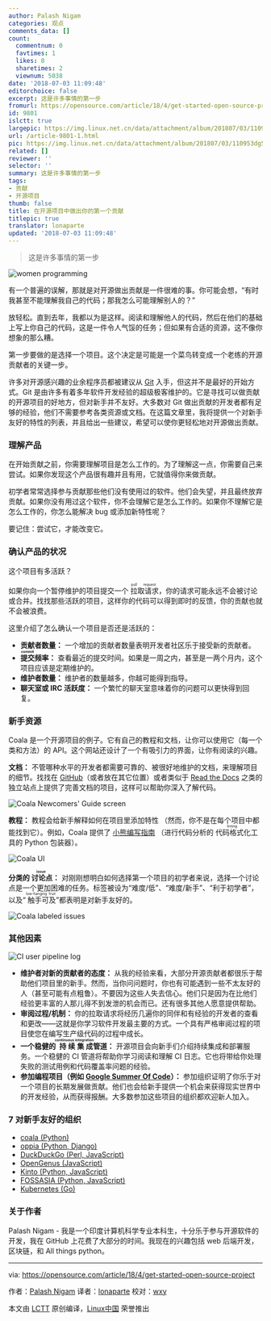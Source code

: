 ```yaml
---
author: Palash Nigam
categories: 观点
comments_data: []
count:
  commentnum: 0
  favtimes: 1
  likes: 0
  sharetimes: 2
  viewnum: 5038
date: '2018-07-03 11:09:48'
editorchoice: false
excerpt: 这是许多事情的第一步
fromurl: https://opensource.com/article/18/4/get-started-open-source-project
id: 9801
islctt: true
largepic: https://img.linux.net.cn/data/attachment/album/201807/03/110953dg5cui5c31a3uisg.png
url: /article-9801-1.html
pic: https://img.linux.net.cn/data/attachment/album/201807/03/110953dg5cui5c31a3uisg.png.thumb.jpg
related: []
reviewer: ''
selector: ''
summary: 这是许多事情的第一步
tags:
- 贡献
- 开源项目
thumb: false
title: 在开源项目中做出你的第一个贡献
titlepic: true
translator: lonaparte
updated: '2018-07-03 11:09:48'
---
```



> 
> 这是许多事情的第一步
> 
> 
> 


![women programming](/data/attachment/album/201807/03/110953dg5cui5c31a3uisg.png "women programming")


有一个普遍的误解，那就是对开源做出贡献是一件很难的事。你可能会想，“有时我甚至不能理解我自己的代码；那我怎么可能理解别人的？”


放轻松。直到去年，我都以为是这样。阅读和理解他人的代码，然后在他们的基础上写上你自己的代码，这是一件令人气馁的任务；但如果有合适的资源，这不像你想象的那么糟。


第一步要做的是选择一个项目。这个决定是可能是一个菜鸟转变成一个老练的开源贡献者的关键一步。


许多对开源感兴趣的业余程序员都被建议从 [Git](https://git-scm.com/) 入手，但这并不是最好的开始方式。Git 是由许多有着多年软件开发经验的超级极客维护的。它是寻找可以做贡献的开源项目的好地方，但对新手并不友好。大多数对 Git 做出贡献的开发者都有足够的经验，他们不需要参考各类资源或文档。在这篇文章里，我将提供一个对新手友好的特性的列表，并且给出一些建议，希望可以使你更轻松地对开源做出贡献。


### 理解产品


在开始贡献之前，你需要理解项目是怎么工作的。为了理解这一点，你需要自己来尝试。如果你发现这个产品很有趣并且有用，它就值得你来做贡献。


初学者常常选择参与贡献那些他们没有使用过的软件。他们会失望，并且最终放弃贡献。如果你没有用过这个软件，你不会理解它是怎么工作的。如果你不理解它是怎么工作的，你怎么能解决 bug 或添加新特性呢？


要记住：尝试它，才能改变它。


### 确认产品的状况


这个项目有多活跃？


如果你向一个暂停维护的项目提交一个<ruby> 拉取请求 <rt>  pull request </rt></ruby>，你的请求可能永远不会被讨论或合并。找找那些活跃的项目，这样你的代码可以得到即时的反馈，你的贡献也就不会被浪费。


这里介绍了怎么确认一个项目是否还是活跃的：


* **贡献者数量：** 一个增加的贡献者数量表明开发者社区乐于接受新的贡献者。
* **<ruby> 提交 <rt>  commit </rt></ruby>频率：** 查看最近的提交时间。如果是一周之内，甚至是一两个月内，这个项目应该是定期维护的。
* **维护者数量：** 维护者的数量越多，你越可能得到指导。
* **聊天室或 IRC 活跃度：** 一个繁忙的聊天室意味着你的问题可以更快得到回复。


### 新手资源


Coala 是一个开源项目的例子。它有自己的教程和文档，让你可以使用它（每一个类和方法）的 API。这个网站还设计了一个有吸引力的界面，让你有阅读的兴趣。


**文档：** 不管哪种水平的开发者都需要可靠的、被很好地维护的文档，来理解项目的细节。找找在 [GitHub](https://github.com/)（或者放在其它位置）或者类似于 [Read the Docs](https://readthedocs.org/) 之类的独立站点上提供了完善文档的项目，这样可以帮助你深入了解代码。


![Coala Newcomers' Guide screen](/data/attachment/album/201807/03/110953yxuc3h11gqm8gum2.png "Coala Newcomers' Guide screen")


**教程：** 教程会给新手解释如何在项目里添加特性 （然而，你不是在每个项目中都能找到它）。例如，Coala 提供了 [小熊编写指南](http://api.coala.io/en/latest/Developers/Writing_Linter_Bears.html) （进行代码分析的<ruby> 代码格式化 <rt>  linting </rt></ruby>工具的 Python 包装器）。


![Coala UI](/data/attachment/album/201807/03/110954moyj3tbp02nchhn4.png "Coala User Interface screenshot")


**分类的<ruby> 讨论点 <rt>  issue </rt></ruby>：** 对刚刚想明白如何选择第一个项目的初学者来说，选择一个讨论点是一个更加困难的任务。标签被设为“难度/低”、“难度/新手”、“利于初学者”，以及“<ruby> 触手可及 <rt>  low-hanging fruit </rt></ruby>”都表明是对新手友好的。


![Coala labeled issues](/data/attachment/album/201807/03/110955gi5xzt0goiz5i7ve.png "Coala labeled issues")


### 其他因素


![CI user pipeline log](/data/attachment/album/201807/03/110956p1rrnbrur1a1y72b.png "CI user pipeline log")


* **维护者对新的贡献者的态度：** 从我的经验来看，大部分开源贡献者都很乐于帮助他们项目里的新手。然而，当你问问题时，你也有可能遇到一些不太友好的人（甚至可能有点粗鲁）。不要因为这些人失去信心。他们只是因为在比他们经验更丰富的人那儿得不到发泄的机会而已。还有很多其他人愿意提供帮助。
* **审阅过程/机制：** 你的拉取请求将经历几遍你的同伴和有经验的开发者的查看和更改——这就是你学习软件开发最主要的方式。一个具有严格审阅过程的项目使您在编写生产级代码的过程中成长。
* **一个稳健的<ruby> 持续集成 <rt>  continuous integration </rt></ruby>管道：** 开源项目会向新手们介绍持续集成和部署服务。一个稳健的 CI 管道将帮助你学习阅读和理解 CI 日志。它也将带给你处理失败的测试用例和代码覆盖率问题的经验。
* **参加编程项目（例如 [Google Summer Of Code](https://en.wikipedia.org/wiki/Google_Summer_of_Code)）：** 参加组织证明了你乐于对一个项目的长期发展做贡献。他们也会给新手提供一个机会来获得现实世界中的开发经验，从而获得报酬。大多数参加这些项目的组织都欢迎新人加入。


### 7 对新手友好的组织


* [coala (Python)](https://github.com/coala/coala)
* [oppia (Python, Django)](https://github.com/oppia/oppia)
* [DuckDuckGo (Perl, JavaScript)](https://github.com/duckduckgo/)
* [OpenGenus (JavaScript)](https://github.com/OpenGenus/)
* [Kinto (Python, JavaScript)](https://github.com/kinto)
* [FOSSASIA (Python, JavaScript)](https://github.com/fossasia/)
* [Kubernetes (Go)](https://github.com/kubernetes)


### 关于作者


Palash Nigam - 我是一个印度计算机科学专业本科生，十分乐于参与开源软件的开发，我在 GitHub 上花费了大部分的时间。我现在的兴趣包括 web 后端开发，区块链，和 All things python。




---


via: <https://opensource.com/article/18/4/get-started-open-source-project>


作者：[Palash Nigam](https://opensource.com/users/palash25) 译者：[lonaparte](https://github.com/lonaparte) 校对：[wxy](https://github.com/wxy)


本文由 [LCTT](https://github.com/LCTT/TranslateProject) 原创编译，[Linux中国](https://linux.cn/) 荣誉推出
